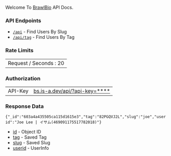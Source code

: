 Welcome To [BrawlBio](https://bs.is-a.dev/) API Docs.

### API Endpoints 

 - [`/api`](https://bs.is-a.dev/api/[Query])  - Find Users By Slug
 - [`/api/tag`](https://bs.is-a.dev/api/tag/[Query]) - Find Users By Tag

### Rate Limits 

<table>
  <tr>
    <td align="center" style="padding=5;width=50%;">
   Request / Seconds : 20
   </td>
  </tr>
    </table>
    

    
### Authorization



<table>
  <tr>
      <td align="center" style="padding=5;width=50%;">
API-Key   </td>
    <td align="center" style="padding=5;width=50%;">
     <a href="https://bs.is-a.dev/api/?api-key=">bs.is-a.dev/api/?api-key=****</a>
   </td>
  </tr>
    </table>


### Response Data

```{"_id":"603a4a435505ca115d1615e3","tag":"82PGQVJ2L","slug":"joe","userid":"Joe Lee | イサム(469091175517782018)"}```


 - [id](#) - Object ID
 - [tag](#) - Saved Tag
 - [slug](#) - Saved Slug
 - [userid](#) - UserInfo
